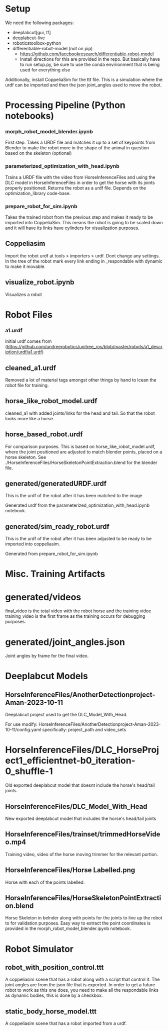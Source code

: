 # Setup

We need the following packages:

* deeplabcut[gui, tf]
* deeplabcut-live
* roboticstoolbox-python
* differentiable-robot-model (not on pip)
    * https://github.com/facebookresearch/differentiable-robot-model  
    * Install directions for this are provided in the repo. But basically have to run setup.py, be sure to use the conda envirionment that is being used for everything else

Additionally, install CoppeliaSim for the ttt file. This is a simulation where the urdf can be imported and then the json joint_angles used to move the robot.

# Processing Pipeline (Python notebooks)

### morph_robot_model_blender.ipynb
First step. Takes a URDF file and matches it up to a set of keypoints from Blender to make the robot more in the shape of the animal in question based on the skeleton
(optional)

### parameterized_optimization_with_head.ipynb
Trains a URDF file with the video from HorseInferenceFiles and using the DLC model in HorseInferenceFiles in order to get the horse with its joints properly positioned. Returns the robot as a urdf file. Depends on the optimization_library code-base.

### prepare_robot_for_sim.ipynb
Takes the trained robot from the previous step and makes it ready to be imported into CoppeliaSim. This means the robot is going to be scaled down and it will have its links have cylinders for visualization purposes.

## Coppeliasim
Import the robot urdf at tools > importers > urdf. Dont change any settings.
In the tree of the robot mark every link ending in _respondable with dynamic to make it movable.

## visualize_robot.ipynb
Visualizes a robot

# Robot Files

### a1.urdf
Initial urdf comes from (https://github.com/unitreerobotics/unitree_ros/blob/master/robots/a1_description/urdf/a1.urdf)

## cleaned_a1.urdf
Removed a lot of material tags amongst other things by hand to lcean the robot file for training.

## horse_like_robot_model.urdf
cleaned_a1 with added joints/links for the head and tail. So that the robot looks more like a horse.

## horse_based_robot.urdf
For comparison purposes. This is based on horse_like_robot_model.urdf, where the joint positioned are adjusted to match blender points, placed on a horse skeleton. See ./HorseInferenceFiles/HorseSkeletonPointExtraction.blend for the blender file.

## generated/generatedURDF.urdf

This is the urdf of the robot after it has been matched to the image

Generated urdf from the parameterized_optimization_with_head.ipynb notebook. 

## generated/sim_ready_robot.urdf

This is the urdf of the robot after it has been adjusted to be ready to be imported into coppeliasim.

Generated from prepare_robot_for_sim.ipynb

# Misc. Training Artifacts

# generated/videos

final_video is the total video with the robot horse and the training vidoe
training_video is the first frame as the training occurs for debugging purposes.

# generated/joint_angles.json

Joint angles by frame for the final video.

# Deeplabcut Models

## HorseInferenceFiles/AnotherDetectionproject-Aman-2023-10-11

Deeplabcut project used to get the DLC_Model_With_Head. 

For use modify: HorseInferenceFiles/AnotherDetectionproject-Aman-2023-10-11/config.yaml specifically: project_path and video_sets

# HorseInferenceFiles/DLC_HorseProject1_efficientnet-b0_iteration-0_shuffle-1

Old exported deeplabcut model that doesnt include the horse's head/tail joints.

## HorseInferenceFiles/DLC_Model_With_Head

New exported deeplabcut model that includes the horse's head/tail joints

## HorseInferenceFiles/trainset/trimmedHorseVideo.mp4

Training video, video of the horse moving trimmer for the relevant portion.

## HorseInferenceFiles/Horse Labelled.png

Horse with each of the points labelled.

## HorseInferenceFiles/HorseSkeletonPointExtraction.blend

Horse Skeleton in belnder along with points for the joints to line up the robot to for validation purposes. 
Easy way to extract the point coordinates is provided in the morph_robot_model_blender.ipynb notebook.

# Robot Simulator

## robot_with_position_control.ttt

A coppeliasim scene that has a robot along with a script that control it. The joint angles are from the json file that is exported.
In order to get a future robot to work as this one does, you need to make all the respondable links as dynamic bodies, this is done by a checkbox.

## static_body_horse_model.ttt
A coppeliasim scene that has a robot imported from a urdf.
